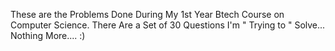 These are the Problems Done During My 1st Year Btech Course on Computer Science. 
There Are a Set of 30 Questions I'm " Trying to " Solve... 
Nothing More.... :)
